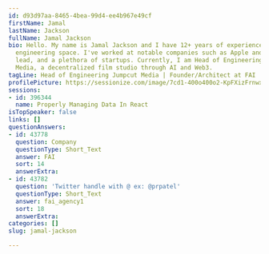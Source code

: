```yaml
---
id: d93d97aa-8465-4bea-99d4-ee4b967e49cf
firstName: Jamal
lastName: Jackson
fullName: Jamal Jackson
bio: Hello. My name is Jamal Jackson and I have 12+ years of experience in the application
  engineering space. I've worked at notable companies such as Apple and Box as a technical
  lead, and a plethora of startups. Currently, I am Head of Engineering at Jumpcut
  Media, a decentralized film studio through AI and Web3.
tagLine: Head of Engineering Jumpcut Media | Founder/Architect at FAI
profilePicture: https://sessionize.com/image/7cd1-400o400o2-KpFXizFrnwxs96ta61XKP2.jpg
sessions:
- id: 396344
  name: Properly Managing Data In React
isTopSpeaker: false
links: []
questionAnswers:
- id: 43778
  question: Company
  questionType: Short_Text
  answer: FAI
  sort: 14
  answerExtra: 
- id: 43782
  question: 'Twitter handle with @ ex: @prpatel'
  questionType: Short_Text
  answer: fai_agency1
  sort: 18
  answerExtra: 
categories: []
slug: jamal-jackson

---
```


